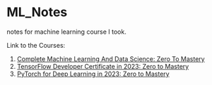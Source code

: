 # ML_Notes
notes for machine learning course I took.

Link to the Courses:
1. [Complete Machine Learning And Data Science: Zero To Mastery](https://www.1377x.to/torrent/4812342/Udemy-Complete-Machine-Learning-Data-Science-Bootcamp-2021/)
2. [TensorFlow Developer Certificate in 2023: Zero to Mastery](https://www.1377x.to/torrent/5548518/Udemy-TensorFlow-Developer-Certificate-in-2023-Zero-to-Mastery-FCS/)
3. [PyTorch for Deep Learning in 2023: Zero to Mastery](https://www.1377x.to/torrent/5540550/Udemy-PyTorch-for-Deep-Learning-in-2023-Zero-to-Mastery-FCS/)
